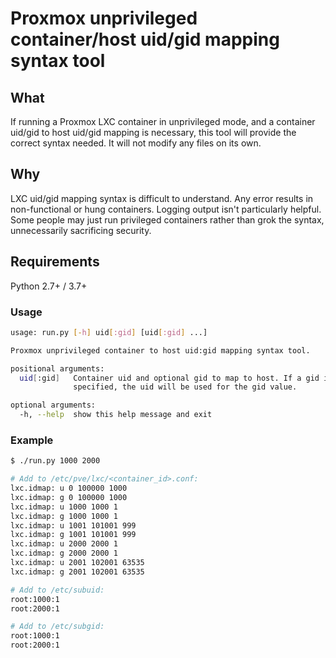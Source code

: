 # Proxmox unprivileged container/host uid/gid mapping syntax tool

## What

If running a Proxmox LXC container in unprivileged mode, and a container uid/gid to host uid/gid mapping is necessary, this tool will provide the correct syntax needed. It will not modify any files on its own.

## Why

LXC uid/gid mapping syntax is difficult to understand. Any error results in non-functional or hung containers. Logging output isn't particularly helpful. Some people may just run privileged containers rather than grok the syntax, unnecessarily sacrificing security.

## Requirements

Python 2.7+ / 3.7+

### Usage

```bash
usage: run.py [-h] uid[:gid] [uid[:gid] ...]

Proxmox unprivileged container to host uid:gid mapping syntax tool.

positional arguments:
  uid[:gid]   Container uid and optional gid to map to host. If a gid is not
              specified, the uid will be used for the gid value.

optional arguments:
  -h, --help  show this help message and exit
```

### Example

```bash
$ ./run.py 1000 2000

# Add to /etc/pve/lxc/<container_id>.conf:
lxc.idmap: u 0 100000 1000
lxc.idmap: g 0 100000 1000
lxc.idmap: u 1000 1000 1
lxc.idmap: g 1000 1000 1
lxc.idmap: u 1001 101001 999
lxc.idmap: g 1001 101001 999
lxc.idmap: u 2000 2000 1
lxc.idmap: g 2000 2000 1
lxc.idmap: u 2001 102001 63535
lxc.idmap: g 2001 102001 63535

# Add to /etc/subuid:
root:1000:1
root:2000:1

# Add to /etc/subgid:
root:1000:1
root:2000:1
```
